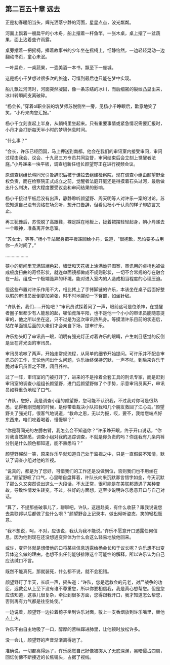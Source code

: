## 第二百五十章 远去
正是初春暖阳当头，辉光洒落宁静的河面，星星点点，波光粼粼。

河面上飘着一艘扁平的小木舟，船上摆着一杆鱼竿，一张木桌，桌上摆了一盆蔬果，面上沾着些许雨露。

桌旁摆着一把摇椅，捧着故事书的少年坐在摇椅上，恬静怡然，一边轻轻晃动一边翻动书页，童心未泯。

一叶扁舟，一桌蔬果，一壶美酒一本书，飘至下一座城。

这是杨小千梦想过很多次的旅途，可惜到最后也只能在梦中实现。

船儿飘过河湾时，河面突然凝固，像一条冻结的冰川，而后细密的裂纹凸显出来，冰川转瞬间支离破碎。

“杨会长。”穿着ol职业装的筑梦师苏悦侧坐一旁，见杨小千睁眼后，歉意地笑了笑，“小丹来向您汇报。”

杨小千立刻直起上半身，从躺椅里坐起来。只有重要事情或紧急情况需要汇报时，小丹才会打断每天半小时的梦境休息时间。

“什么事？”

“会长，许乐已经回国，马上押送到南都。他会在我们的审讯室内接受审问，审问过程由我会、议会、十九局三方专员共同监督，审问结束后会立刻上觉醒者法庭。”小丹递来一块平板，调查组新任组长颜望野正在进行视频会议。

原调查组组长蒋同光引咎辞职后被于谦拉去组建检察院，现在调查小组由颜望野全权负责，而在检察院正式成立之前，觉醒者法庭开庭还是得摸着石头过河，最后做出什么判决，很大程度要受议会和审问结果的影响。

杨小千接过平板后没有出声，静静聆听颜望野、周天明等人对许乐一案的讨论，苏悦知道自己没有资格在场旁听，想开口告辞，但看见杨小千认真的样子却欲言又止。

再三犹豫后，苏悦脱了高跟鞋，裸足踩在地板上，拢着裙摆轻轻起身，朝小丹递去一个眼神，准备离开休息室。

“苏女士，等等。”杨小千站起身把平板递回给小丹，说道，“很抱歉，恐怕要多占用你一点时间了。”

………………

狭小的房间里充满斑斓色彩，墙壁和天花板上涂满诡异图案，审讯用的桌椅也被做成极度扭曲的奇怪形状，就连单面镜都做成不规则形状，一切不合常规的存在融合在一起，组成一个极端诡异的环境，能对进入室内的人造成相当程度的心理压迫。

但这些布置对许乐作用不大，相比拷上了手铐脚链的许乐，本该坐在桌子后面好整以暇的审讯员反倒更加紧张，时不时地挪动一下臀部，如坐针毡。

“许队长，我们……开始吧？”审讯员试探着问了一声，眼前这可是位杀神，在觉醒者圈子里都少有人能惹的起，哪怕虎落平阳，也不是他一个小小的审讯员能随意提审的，他之所以坐在这，只不过是为这次审讯热热身。等摸清许乐目前的状态后，站在单面镜后面的大佬们才会亲自下场，提审许乐。

许乐抬头盯了审讯员一眼，明明有强光灯正对着许乐的眼睛，产生刺目感觉的反倒是坐在背光面的审讯员。

审讯员咳嗽了两声，开始走常规流程，从简单的细节开始提问。可许乐并不配合审讯员的工作，无论他问出什么问题，许乐始终保持沉默，一声不吭，到后来许乐干脆对审讯员置之不理，闭目养神。

过了一阵，审讯室的门被打开了，进来的不是拎着全套工具的刑讯专家，而是赶到审讯室的调查小组组长颜望野，进门后颜望野做了个手势，示意审讯员离开，审讯员如释重负地松了口气。

“许队，您好，我是调查小组的颜望野，您可能不认识我，不过我对你可是很熟悉，记得我刚觉醒的时候，是你带着裁决小队把我和几个朋友救回了江心岛。”颜望野关了强光灯，很客气地说道，“救命之恩，无以为报，哎，要不，我给您端点好东西来，咱们吃着喝着，慢慢聊？”

“你是蒋同光的左膀右臂，我怎么会不知道你？”许乐睁开眼，终于开口说话，“你对我当然熟悉，调查小组对我的追踪调查，不就是你负责的吗？你连我有几条内裤分别是什么颜色都知道，能不熟悉吗？”

颜望野赧然一笑，原来许乐早就知道自己处于监视之中，只是一直假装不知情，默认了调查小组对他的监视。

“说真的，都是为了您好，可惜我们的工作还是没做到位，否则我们也不用坐在这。”颜望野叹了口气，心里暗自盘算着，许队长向来沉默寡言惜字如金，今天沉默了那么久又突然说出这么一大段话，不太正常，很可能是在美联邦遭遇了某种变故，导致性情发生转变。不过，往好的方面想，这至少说明许乐愿意开口与自己对话。

“算了，不提那些破事儿了，聊聊吧，许队，这趟赴美，有什么收获？跟我说说您去美联邦以后都做了些什么呗？”颜望野合上记录本，做出倾听姿态，笑的轻松惬意。

“我不想说，呵，不对，应该说，我认为我不能说。”许乐不愿意开口透露任何信息，因为他到现在还没想通变异体为什么会这么轻易地放他回来。

或许，变异体就是想借他的口将某些信息透露给杨会长和于议长呢？许乐想不出变异体这么做的理由，也想不出任何能够排除这个可能性的解释，所以许乐认为自己应该缄口不言。

既然不能真死，那就装死，什么都不说，就不会犯错。

颜望野盯了半天，长叹一声，摇头道：“许队，您是远救会的元老，对尸战争的功臣，远救会从上至下没有谁不尊重您，所以你要相信我，我是真心想帮您。但是您应该知道，这事儿很复杂，牵扯到很多方面，您得跟我开口，我才知道怎么帮您，否则再有力气都是往空处使。”

一边说着，颜望野一边拉着椅子坐到许乐对面，敬上一支香烟放到许乐嘴里，替他点上火。

许乐不由自主地吸了一口，醇厚的苦味蹿进肺里，让他顿时放松许多。

没一会儿，颜望野的声音渐渐离得远了。

准确说，一切都离得远了，许乐感觉自己好像被掷入了无底深渊，黑暗侵占四周，回忆仿佛不断接近的长焦镜头，占据了视线。

